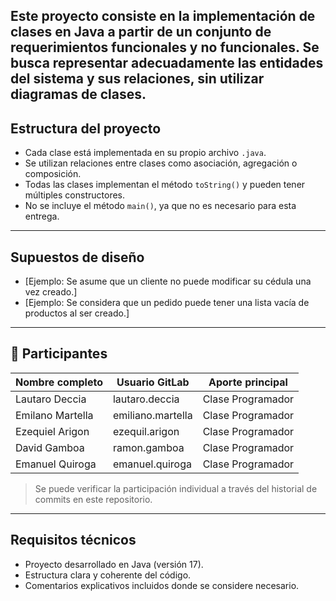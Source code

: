 Este proyecto consiste en la implementación de clases en Java a
partir de un conjunto de requerimientos funcionales y no
funcionales. Se busca representar adecuadamente las entidades del
sistema y sus relaciones, sin utilizar diagramas de clases.
---
## Estructura del proyecto
- Cada clase está implementada en su propio archivo `.java`.
- Se utilizan relaciones entre clases como asociación, agregación o
composición.
- Todas las clases implementan el método `toString()` y pueden tener
múltiples constructores.
- No se incluye el método `main()`, ya que no es necesario para esta
entrega.
---
## Supuestos de diseño
- [Ejemplo: Se asume que un cliente no puede modificar su cédula una
vez creado.]
- [Ejemplo: Se considera que un pedido puede tener una lista vacía
de productos al ser creado.]
---
## 󰞵 Participantes
| Nombre completo  | Usuario GitLab    | Aporte principal  |
|----------------- |----------------   |------------------ |
| Lautaro Deccia   | lautaro.deccia    | Clase Programador |
| Emilano Martella | emiliano.martella | Clase Programador |
| Ezequiel Arigon  | ezequil.arigon    | Clase Programador |
| David Gamboa     | ramon.gamboa      | Clase Programador |
| Emanuel Quiroga  | emanuel.quiroga   | Clase Programador |
> Se puede verificar la participación individual a través del
historial de commits en este repositorio.
---
## Requisitos técnicos
- Proyecto desarrollado en Java (versión 17).
- Estructura clara y coherente del código.
- Comentarios explicativos incluidos donde se considere necesario.
